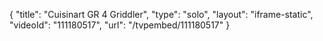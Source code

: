 {
    "title": "Cuisinart GR 4 Griddler",
    "type": "solo",
    "layout": "iframe-static",
    "videoId": "111180517",
    "url": "\/tvpembed\/111180517"
}